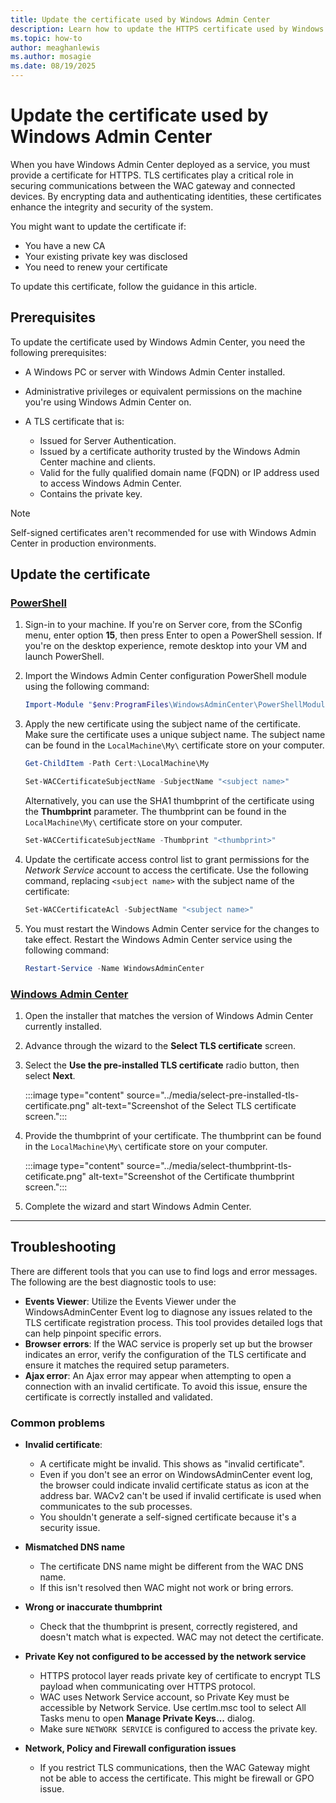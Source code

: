 ```yaml
---
title: Update the certificate used by Windows Admin Center
description: Learn how to update the HTTPS certificate used by Windows Admin Center, including PowerShell commands and steps to apply and activate the new certificate.
ms.topic: how-to
author: meaghanlewis
ms.author: mosagie
ms.date: 08/19/2025
---
```

# Update the certificate used by Windows Admin Center

When you have Windows Admin Center deployed as a service, you must provide a certificate for HTTPS. TLS certificates play a critical role in securing communications between the WAC gateway and connected devices. By encrypting data and authenticating identities, these certificates enhance the integrity and security of the system.

You might want to update the certificate if:

- You have a new CA
- Your existing private key was disclosed
- You need to renew your certificate

To update this certificate, follow the guidance in this article.

## Prerequisites

To update the certificate used by Windows Admin Center, you need the following prerequisites:

- A Windows PC or server with Windows Admin Center installed.

- Administrative privileges or equivalent permissions on the machine you're using Windows Admin Center on.

- A TLS certificate that is:
  - Issued for Server Authentication.
  - Issued by a certificate authority trusted by the Windows Admin Center machine and clients.
  - Valid for the fully qualified domain name (FQDN) or IP address used to access Windows Admin Center.
  - Contains the private key.

> [!NOTE]  
> Self-signed certificates aren't recommended for use with Windows Admin Center in production environments.

## Update the certificate

### [PowerShell](#tab/powershell)

1. Sign-in to your machine. If you're on Server core, from the SConfig menu, enter option **15**, then press Enter to open a PowerShell session. If you're on the desktop experience, remote desktop into your VM and launch PowerShell.

1. Import the Windows Admin Center configuration PowerShell module using the following command:

   ```powershell
   Import-Module "$env:ProgramFiles\WindowsAdminCenter\PowerShellModules\Microsoft.WindowsAdminCenter.Configuration" 
   ```

1. Apply the new certificate using the subject name of the certificate. Make sure the certificate uses a unique subject name. The subject name can be found in the `LocalMachine\My\` certificate store on your computer.

    ```powershell
    Get-ChildItem -Path Cert:\LocalMachine\My
    ```

   ```powershell
   Set-WACCertificateSubjectName -SubjectName "<subject name>" 
   ```

   Alternatively, you can use the SHA1 thumbprint of the certificate using the **Thumbprint** parameter. The thumbprint can be found in the `LocalMachine\My\` certificate store on your computer.

   ```powershell
   Set-WACCertificateSubjectName -Thumbprint "<thumbprint>"
   ```

1. Update the certificate access control list to grant permissions for the _Network Service_ account to access the certificate. Use the following command, replacing `<subject name>` with the subject name of the certificate:

   ```powershell
   Set-WACCertificateAcl -SubjectName "<subject name>" 
   ```

1. You must restart the Windows Admin Center service for the changes to take effect. Restart the Windows Admin Center service using the following command:

   ```powershell
   Restart-Service -Name WindowsAdminCenter
   ```

### [Windows Admin Center](#tab/wac)

  1. Open the installer that matches the version of Windows Admin Center currently installed.

  1. Advance through the wizard to the **Select TLS certificate** screen.
  
  1. Select the **Use the pre-installed TLS certificate** radio button, then select **Next**.

      :::image type="content" source="../media/select-pre-installed-tls-certificate.png" alt-text="Screenshot of the Select TLS certificate screen.":::

  1. Provide the thumbprint of your certificate. The thumbprint can be found in the `LocalMachine\My\` certificate store on your computer.

      :::image type="content" source="../media/select-thumbprint-tls-cetificate.png" alt-text="Screenshot of the Certificate thumbprint screen.":::

  1. Complete the wizard and start Windows Admin Center.

---

## Troubleshooting

There are different tools that you can use to find logs and error messages. The following are the best diagnostic tools to use:

- **Events Viewer**: Utilize the Events Viewer under the WindowsAdminCenter Event log to diagnose any issues related to the TLS certificate registration process. This tool provides detailed logs that can help pinpoint specific errors.
- **Browser errors**: If the WAC service is properly set up but the browser indicates an error, verify the configuration of the TLS certificate and ensure it matches the required setup parameters.
- **Ajax error**: An Ajax error may appear when attempting to open a connection with an invalid certificate. To avoid this issue, ensure the certificate is correctly installed and validated.

### Common problems

- **Invalid certificate**:
  - A certificate might be invalid. This shows as "invalid certificate".
  - Even if you don't see an error on WindowsAdminCenter event log, the browser could indicate invalid certificate status as icon at the address bar. WACv2 can't be used if invalid certificate is used when communicates to the sub processes.
  - You shouldn't generate a self-signed certificate because it's a security issue.

- **Mismatched DNS name**
  - The certificate DNS name might be different from the WAC DNS name.
  - If this isn't resolved then WAC might not work or bring errors.

- **Wrong or inaccurate thumbprint**
  - Check that the thumbprint is present, correctly registered, and doesn't match what is expected. WAC may not detect the certificate.

- **Private Key not configured to be accessed by the network service**
  - HTTPS protocol layer reads private key of certificate to encrypt TLS payload when communicating over HTTPS protocol.
  - WAC uses Network Service account, so Private Key must be accessible by Network Service. Use certlm.msc tool to select All Tasks menu to open **Manage Private Keys...** dialog.
  - Make sure `NETWORK SERVICE` is configured to access the private key.

- **Network, Policy and Firewall configuration issues**
  - If you restrict TLS communications, then the WAC Gateway might not be able to access the certificate. This might be firewall or GPO issue.
